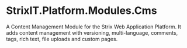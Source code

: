 # StrixIT.Platform.Modules.Cms
A Content Management Module for the Strix Web Application Platform. It adds content management with versioning, multi-language, comments, tags, rich text, file uploads and custom pages.
